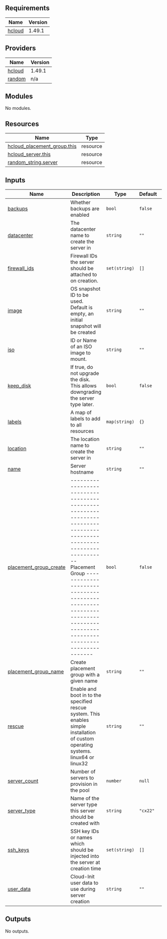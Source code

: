 <!-- BEGIN_TF_DOCS -->
## Requirements

| Name | Version |
|------|---------|
| <a name="requirement_hcloud"></a> [hcloud](#requirement\_hcloud) | 1.49.1 |

## Providers

| Name | Version |
|------|---------|
| <a name="provider_hcloud"></a> [hcloud](#provider\_hcloud) | 1.49.1 |
| <a name="provider_random"></a> [random](#provider\_random) | n/a |

## Modules

No modules.

## Resources

| Name | Type |
|------|------|
| [hcloud_placement_group.this](https://registry.terraform.io/providers/hetznercloud/hcloud/1.49.1/docs/resources/placement_group) | resource |
| [hcloud_server.this](https://registry.terraform.io/providers/hetznercloud/hcloud/1.49.1/docs/resources/server) | resource |
| [random_string.server](https://registry.terraform.io/providers/hashicorp/random/latest/docs/resources/string) | resource |

## Inputs

| Name | Description | Type | Default | Required |
|------|-------------|------|---------|:--------:|
| <a name="input_backups"></a> [backups](#input\_backups) | Whether backups are enabled | `bool` | `false` | no |
| <a name="input_datacenter"></a> [datacenter](#input\_datacenter) | The datacenter name to create the server in | `string` | `""` | no |
| <a name="input_firewall_ids"></a> [firewall\_ids](#input\_firewall\_ids) | Firewall IDs the server should be attached to on creation. | `set(string)` | `[]` | no |
| <a name="input_image"></a> [image](#input\_image) | OS snapshot ID to be used. Default is empty, an initial snapshot will be created | `string` | `""` | no |
| <a name="input_iso"></a> [iso](#input\_iso) | ID or Name of an ISO image to mount. | `string` | `""` | no |
| <a name="input_keep_disk"></a> [keep\_disk](#input\_keep\_disk) | If true, do not upgrade the disk. This allows downgrading the server type later. | `bool` | `false` | no |
| <a name="input_labels"></a> [labels](#input\_labels) | A map of labels to add to all resources | `map(string)` | `{}` | no |
| <a name="input_location"></a> [location](#input\_location) | The location name to create the server in | `string` | `""` | no |
| <a name="input_name"></a> [name](#input\_name) | Server hostname | `string` | `""` | no |
| <a name="input_placement_group_create"></a> [placement\_group\_create](#input\_placement\_group\_create) | ----------------------------------------------------------------------------------------------------------------------- Placement Group ----------------------------------------------------------------------------------------------------------------------- | `bool` | `false` | no |
| <a name="input_placement_group_name"></a> [placement\_group\_name](#input\_placement\_group\_name) | Create placement group with a given name | `string` | `""` | no |
| <a name="input_rescue"></a> [rescue](#input\_rescue) | Enable and boot in to the specified rescue system. This enables simple installation of custom operating systems. linux64 or linux32 | `string` | `""` | no |
| <a name="input_server_count"></a> [server\_count](#input\_server\_count) | Number of servers to provision in the pool | `number` | `null` | no |
| <a name="input_server_type"></a> [server\_type](#input\_server\_type) | Name of the server type this server should be created with | `string` | `"cx22"` | no |
| <a name="input_ssh_keys"></a> [ssh\_keys](#input\_ssh\_keys) | SSH key IDs or names which should be injected into the server at creation time | `set(string)` | `[]` | no |
| <a name="input_user_data"></a> [user\_data](#input\_user\_data) | Cloud-Init user data to use during server creation | `string` | `""` | no |

## Outputs

No outputs.
<!-- END_TF_DOCS -->